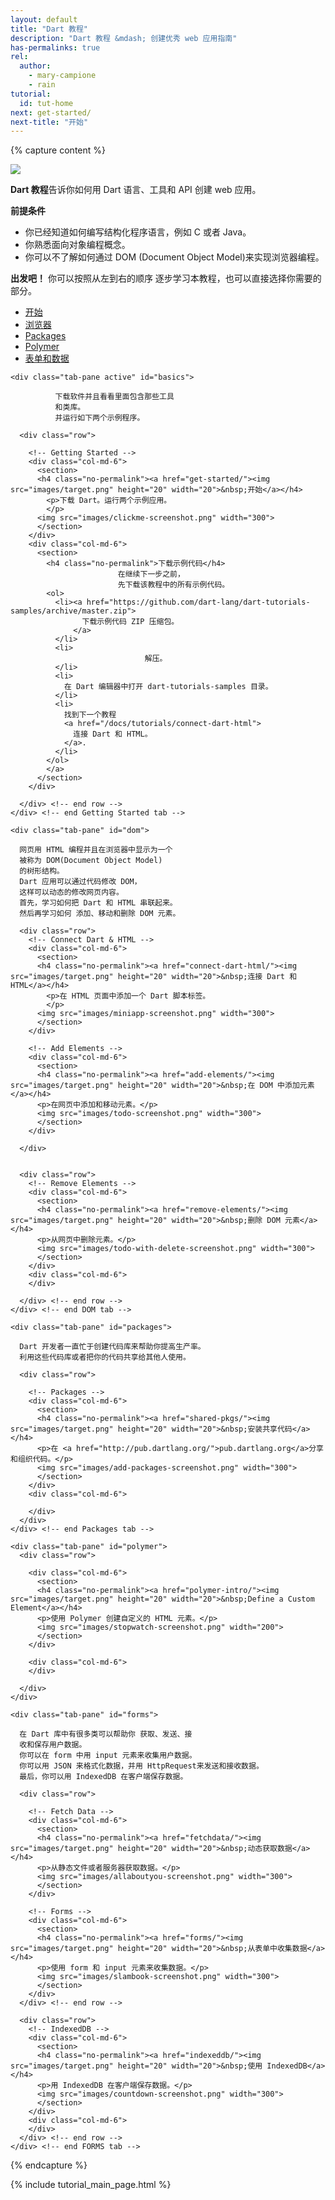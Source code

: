 ```yaml
---
layout: default
title: "Dart 教程"
description: "Dart 教程 &mdash; 创建优秀 web 应用指南"
has-permalinks: true
rel:
  author:
    - mary-campione
    - rain
tutorial:
  id: tut-home
next: get-started/
next-title: "开始"
---
```


{% capture content %}

<img class="scale-img-max" src="images/banner.png">

**Dart 教程**告诉你如何用 Dart 语言、工具和
 API 创建 web 应用。

<strong>前提条件</strong>
<ul>
<li> 你已经知道如何编写结构化程序语言，例如 C 或者 Java。</li>
<li> 你熟悉面向对象编程概念。</li>
<li> 你可以不了解如何通过
     DOM (Document Object Model)来实现浏览器编程。</li>
</ul>

<strong>出发吧！</strong> 你可以按照从左到右的顺序
逐步学习本教程，也可以直接选择你需要的部分。

<div class="tute-tabs">
<div class="tabbable">
  <ul class="nav nav-tabs">
    <li class="active"><a href="#basics" data-toggle="tab">开始</a></li>
    <li><a href="#dom" data-toggle="tab">浏览器</a></li>
    <li><a href="#packages" data-toggle="tab">Packages</a></li>
    <li><a href="#polymer" data-toggle="tab">Polymer</a></li>
    <li><a href="#forms" data-toggle="tab">表单和数据</a></li>
    <!--<li><a href="#mobile" data-toggle="tab">移动浏览器</a></li>-->
  </ul>

  <div class="tab-content">

  <!-- BASICS TAB -->
    <div class="tab-pane active" id="basics">

              下载软件并且看看里面包含那些工具
              和类库。
              并运行如下两个示例程序。

      <div class="row">

        <!-- Getting Started -->
        <div class="col-md-6">
          <section>
          <h4 class="no-permalink"><a href="get-started/"><img src="images/target.png" height="20" width="20">&nbsp;开始</a></h4>
            <p>下载 Dart。运行两个示例应用。
            </p>
          <img src="images/clickme-screenshot.png" width="300">
          </section>
        </div>
        <div class="col-md-6">
          <section>
            <h4 class="no-permalink">下载示例代码</h4>
                            在继续下一步之前，
                            先下载该教程中的所有示例代码。
            <ol>
              <li><a href="https://github.com/dart-lang/dart-tutorials-samples/archive/master.zip">
                    下载示例代码 ZIP 压缩包。
                  </a>
              </li>
              <li>
                                  解压。
              </li>
              <li>
                在 Dart 编辑器中打开 dart-tutorials-samples 目录。
              </li>
              <li>
                找到下一个教程
                <a href="/docs/tutorials/connect-dart-html">
                  连接 Dart 和 HTML。
                </a>.
              </li>
            </ol>
            </a>
          </section>
        </div>

      </div> <!-- end row -->
    </div> <!-- end Getting Started tab -->

  <!-- DOM TAB -->
    <div class="tab-pane" id="dom">

      网页用 HTML 编程并且在浏览器中显示为一个
      被称为 DOM(Document Object Model) 
      的树形结构。
      Dart 应用可以通过代码修改 DOM，
      这样可以动态的修改网页内容。
      首先，学习如何把 Dart 和 HTML 串联起来。
      然后再学习如何 添加、移动和删除 DOM 元素。

      <div class="row">
        <!-- Connect Dart & HTML -->
        <div class="col-md-6">
          <section>
          <h4 class="no-permalink"><a href="connect-dart-html/"><img src="images/target.png" height="20" width="20">&nbsp;连接 Dart 和 HTML</a></h4>
            <p>在 HTML 页面中添加一个 Dart 脚本标签。
            </p>
          <img src="images/miniapp-screenshot.png" width="300">
          </section>
        </div>

        <!-- Add Elements -->
        <div class="col-md-6">
          <section>
          <h4 class="no-permalink"><a href="add-elements/"><img src="images/target.png" height="20" width="20">&nbsp;在 DOM 中添加元素</a></h4>
          <p>在网页中添加和移动元素。</p>
          <img src="images/todo-screenshot.png" width="300">
          </section>
        </div>

      </div>


      <div class="row">
        <!-- Remove Elements -->
        <div class="col-md-6">
          <section>
          <h4 class="no-permalink"><a href="remove-elements/"><img src="images/target.png" height="20" width="20">&nbsp;删除 DOM 元素</a></h4>
          <p>从网页中删除元素。</p>
          <img src="images/todo-with-delete-screenshot.png" width="300">
          </section>
        </div>
        <div class="col-md-6">
        </div>

      </div> <!-- end row -->
    </div> <!-- end DOM tab -->

  <!-- PACKAGES TAB -->
    <div class="tab-pane" id="packages">

      Dart 开发者一直忙于创建代码库来帮助你提高生产率。
      利用这些代码库或者把你的代码共享给其他人使用。

      <div class="row">

        <!-- Packages -->
        <div class="col-md-6">
          <section>
          <h4 class="no-permalink"><a href="shared-pkgs/"><img src="images/target.png" height="20" width="20">&nbsp;安装共享代码</a></h4>
          <p>在 <a href="http://pub.dartlang.org/">pub.dartlang.org</a>分享和组织代码。</p>
          <img src="images/add-packages-screenshot.png" width="300">
          </section>
        </div>
        <div class="col-md-6">

        </div>
      </div>
    </div> <!-- end Packages tab -->

  <!-- POLYMER TAB -->
    <div class="tab-pane" id="polymer">
      <div class="row">

        <div class="col-md-6">
          <section>
          <h4 class="no-permalink"><a href="polymer-intro/"><img src="images/target.png" height="20" width="20">&nbsp;Define a Custom Element</a></h4>
          <p>使用 Polymer 创建自定义的 HTML 元素。</p>
          <img src="images/stopwatch-screenshot.png" width="200">
          </section>
        </div>

        <div class="col-md-6">
        </div>

      </div>
    </div>

  <!-- FORMS TAB -->
    <div class="tab-pane" id="forms">

      在 Dart 库中有很多类可以帮助你 获取、发送、接
      收和保存用户数据。
      你可以在 form 中用 input 元素来收集用户数据。
      你可以用 JSON 来格式化数据，并用 HttpRequest来发送和接收数据。
      最后，你可以用 IndexedDB 在客户端保存数据。

      <div class="row">

        <!-- Fetch Data -->
        <div class="col-md-6">
          <section>
          <h4 class="no-permalink"><a href="fetchdata/"><img src="images/target.png" height="20" width="20">&nbsp;动态获取数据</a></h4>
          <p>从静态文件或者服务器获取数据。</p>
          <img src="images/allaboutyou-screenshot.png" width="300">
          </section>
        </div>

        <!-- Forms -->
        <div class="col-md-6">
          <section>
          <h4 class="no-permalink"><a href="forms/"><img src="images/target.png" height="20" width="20">&nbsp;从表单中收集数据</a></h4>
          <p>使用 form 和 input 元素来收集数据。</p>
          <img src="images/slambook-screenshot.png" width="300">
          </section>
        </div>
      </div> <!-- end row -->

      <div class="row">
        <!-- IndexedDB -->
        <div class="col-md-6">
          <section>
          <h4 class="no-permalink"><a href="indexeddb/"><img src="images/target.png" height="20" width="20">&nbsp;使用 IndexedDB</a></h4>
          <p>用 IndexedDB 在客户端保存数据。</p>
          <img src="images/countdown-screenshot.png" width="300">
          </section>
        </div>
        <div class="col-md-6">
        </div>
      </div> <!-- end row -->
    </div> <!-- end FORMS tab -->

  <!-- MOBILE TAB -->
  <!--
    <div class="tab-pane" id="mobile">
      <div class="row">

        <div class="col-md-6" style="border-right:1px solid Lavender">
          <section>
          <h4 class="no-permalink"><a href="mobile/"><img src="images/target.png" height="20" width="20">&nbsp;适应移动设备</a></h4>
          <p>移动设备已经占领世界了！</p>
          <img src="images/countdown-screenshot.png" width="300">
          </section>
        </div>

        <div class="col-md-6">
        </div>

      </div>
    </div>
  -->

  </div> <!-- end tab content-->
</div> <!--end tabbable -->
</div> <!-- end of tute-tabs -->

{% endcapture %}

{% include tutorial_main_page.html %}
